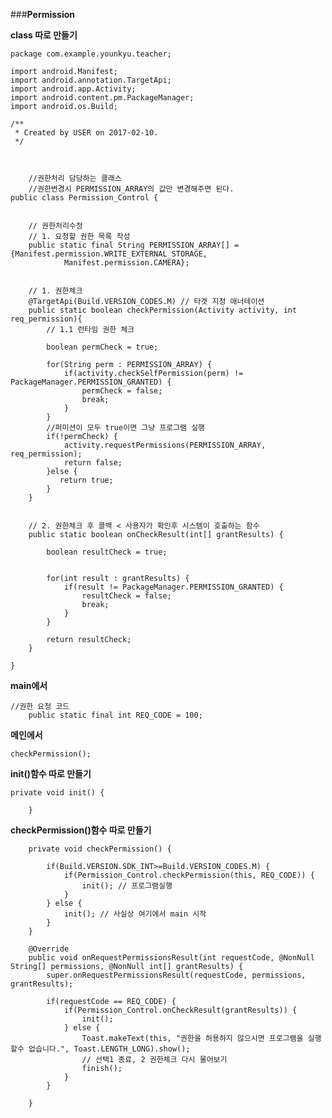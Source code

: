 ###**Permission**

**class 따로 만들기**

	package com.example.younkyu.teacher;
	
	import android.Manifest;
	import android.annotation.TargetApi;
	import android.app.Activity;
	import android.content.pm.PackageManager;
	import android.os.Build;
	
	/**
	 * Created by USER on 2017-02-10.
	 */
	
	
	
	    //권한처리 담당하는 클래스
	    //권한변경시 PERMISSION_ARRAY의 값만 변경해주면 된다.
	public class Permission_Control {
	
	
	    // 권한처리수정
	    // 1. 요청할 권한 목록 작성
	    public static final String PERMISSION_ARRAY[] = {Manifest.permission.WRITE_EXTERNAL_STORAGE,
	            Manifest.permission.CAMERA};
	
	
	    // 1. 권한체크
	    @TargetApi(Build.VERSION_CODES.M) // 타겟 지정 애너테이션
	    public static boolean checkPermission(Activity activity, int req_permission){
	        // 1.1 런타임 권한 체크
	
	        boolean permCheck = true;
	
	        for(String perm : PERMISSION_ARRAY) {
	            if(activity.checkSelfPermission(perm) != PackageManager.PERMISSION_GRANTED) {
	                permCheck = false;
	                break;
	            }
	        }
	        //퍼미션이 모두 true이면 그냥 프로그램 실행
	        if(!permCheck) {
	            activity.requestPermissions(PERMISSION_ARRAY, req_permission);
	            return false;
	        }else {
	           return true;
	        }
	    }
	
	
	    // 2. 권한체크 후 콜백 < 사용자가 확인후 시스템이 호출하는 함수
	    public static boolean onCheckResult(int[] grantResults) {
	
	        boolean resultCheck = true;
	
	
	        for(int result : grantResults) {
	            if(result != PackageManager.PERMISSION_GRANTED) {
	                resultCheck = false;
	                break;
	            }
	        }
	
	        return resultCheck;
	    }
	
	}


**main에서**
	
	//권한 요청 코드
	    public static final int REQ_CODE = 100;

 **메인에서** 

	checkPermission();

 **init()함수 따로 만들기**
	
	private void init() {
	
	    }


 **checkPermission()함수 따로 만들기**

	    private void checkPermission() {
	
	        if(Build.VERSION.SDK_INT>=Build.VERSION_CODES.M) {
	            if(Permission_Control.checkPermission(this, REQ_CODE)) {
	                init(); // 프로그램실행
	            }
	        } else {
	            init(); // 사실상 여기에서 main 시작
	        }
	    }
	
	    @Override
	    public void onRequestPermissionsResult(int requestCode, @NonNull String[] permissions, @NonNull int[] grantResults) {
	        super.onRequestPermissionsResult(requestCode, permissions, grantResults);
	
	        if(requestCode == REQ_CODE) {
	            if(Permission_Control.onCheckResult(grantResults)) {
	                init();
	            } else {
	                Toast.makeText(this, "권한을 허용하지 않으시면 프로그램을 실행할수 없습니다.", Toast.LENGTH_LONG).show();
	                // 선택1 종료, 2 권한체크 다시 물어보기
	                finish();
	            }
	        }
	
	    }